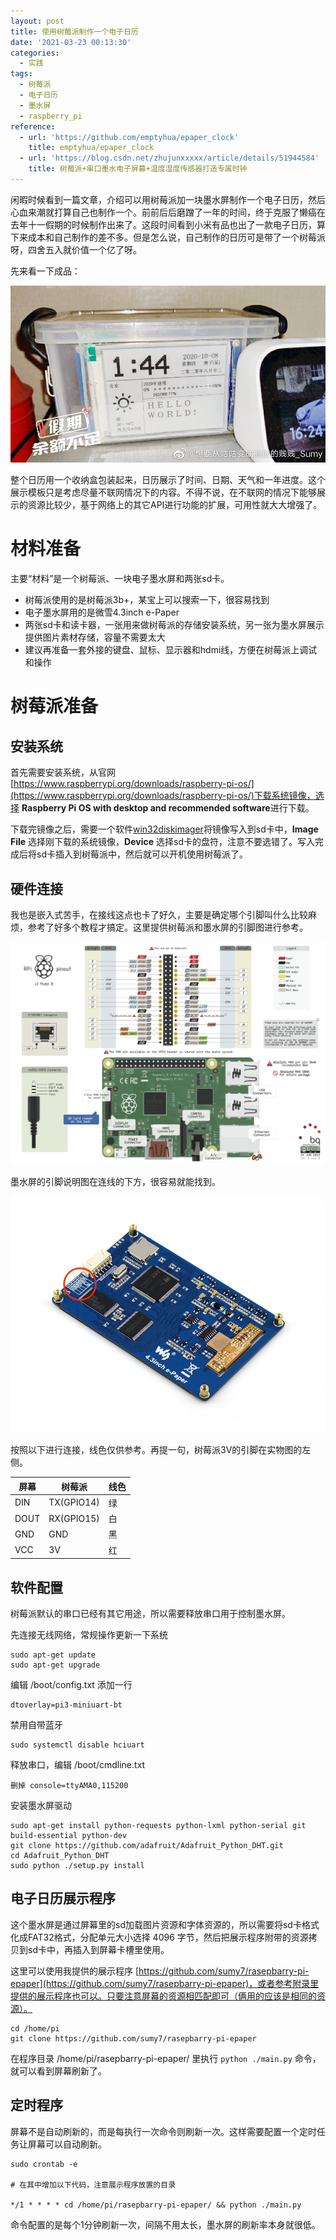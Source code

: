 ```yaml
---
layout: post
title: 使用树莓派制作一个电子日历
date: '2021-03-23 00:13:30'
categories:
  - 实践
tags:
  - 树莓派
  - 电子日历
  - 墨水屏
  - raspberry_pi
reference:
  - url: 'https://github.com/emptyhua/epaper_clock'
    title: emptyhua/epaper_clock
  - url: 'https://blog.csdn.net/zhujunxxxxx/article/details/51944584'
    title: 树莓派+串口墨水电子屏幕+温度湿度传感器打造专属时钟
---
```


闲暇时候看到一篇文章，介绍可以用树莓派加一块墨水屏制作一个电子日历，然后心血来潮就打算自己也制作一个。前前后后磨蹭了一年的时间，终于克服了懒癌在去年十一假期的时候制作出来了。这段时间看到小米有品也出了一款电子日历，算下来成本和自己制作的差不多。但是怎么说，自己制作的日历可是带了一个树莓派呀，四舍五入就价值一个亿了呀。

先来看一下成品：

![电子日历](1.jpeg)

整个日历用一个收纳盒包装起来，日历展示了时间、日期、天气和一年进度。这个展示模板只是考虑尽量不联网情况下的内容。不得不说，在不联网的情况下能够展示的资源比较少，基于网络上的其它API进行功能的扩展，可用性就大大增强了。

# 材料准备

主要“材料”是一个树莓派、一块电子墨水屏和两张sd卡。

+ 树莓派使用的是树莓派3b+，某宝上可以搜索一下，很容易找到
+ 电子墨水屏用的是微雪4.3inch e-Paper
+ 两张sd卡和读卡器，一张用来做树莓派的存储安装系统，另一张为墨水屏展示提供图片素材存储，容量不需要太大
+ 建议再准备一套外接的键盘、鼠标、显示器和hdmi线，方便在树莓派上调试和操作

# 树莓派准备

## 安装系统

首先需要安装系统，从官网[https://www.raspberrypi.org/downloads/raspberry-pi-os/](https://www.raspberrypi.org/downloads/raspberry-pi-os/)下载系统镜像，选择 **Raspberry Pi OS with desktop and recommended software**进行下载。

下载完镜像之后，需要一个软件[win32diskimager](https://sourceforge.net/projects/win32diskimager/)将镜像写入到sd卡中，**Image File** 选择刚下载的系统镜像，**Device** 选择sd卡的盘符，注意不要选错了。写入完成后将sd卡插入到树莓派中，然后就可以开机使用树莓派了。

## 硬件连接

我也是嵌入式苦手，在接线这点也卡了好久，主要是确定哪个引脚叫什么比较麻烦，参考了好多个教程才搞定。这里提供树莓派和墨水屏的引脚图进行参考。

![树莓派引脚图](2.png)

墨水屏的引脚说明图在连线的下方，很容易就能找到。

![墨水屏引脚图](3.jpg)

按照以下进行连接，线色仅供参考。再提一句，树莓派3V的引脚在实物图的左侧。

| 屏幕 | 树莓派     | 线色 |
| ---- | ---------- | ---- |
| DIN  | TX(GPIO14) | 绿   |
| DOUT | RX(GPIO15) | 白   |
| GND  | GND        | 黑   |
| VCC  | 3V         | 红   |


## 软件配置

树莓派默认的串口已经有其它用途，所以需要释放串口用于控制墨水屏。

先连接无线网络，常规操作更新一下系统
```
sudo apt-get update
sudo apt-get upgrade
```

编辑 /boot/config.txt 添加一行
```
dtoverlay=pi3-miniuart-bt
```

禁用自带蓝牙
```
sudo systemctl disable hciuart
```

释放串口，编辑 /boot/cmdline.txt
```
删掉 console=ttyAMA0,115200
```

安装墨水屏驱动
```
sudo apt-get install python-requests python-lxml python-serial git build-essential python-dev
git clone https://github.com/adafruit/Adafruit_Python_DHT.git
cd Adafruit_Python_DHT
sudo python ./setup.py install
```

## 电子日历展示程序

这个墨水屏是通过屏幕里的sd加载图片资源和字体资源的，所以需要将sd卡格式化成FAT32格式，分配单元大小选择 4096 字节，然后把展示程序附带的资源拷贝到sd卡中，再插入到屏幕卡槽里使用。

这里可以使用我提供的展示程序 [https://github.com/sumy7/rasepbarry-pi-epaper](https://github.com/sumy7/rasepbarry-pi-epaper)，或者参考附录里提供的展示程序也可以。只要注意屏幕的资源相匹配即可（俩用的应该是相同的资源）。

```
cd /home/pi
git clone https://github.com/sumy7/rasepbarry-pi-epaper
```

在程序目录 /home/pi/rasepbarry-pi-epaper/ 里执行 `python ./main.py` 命令，就可以看到屏幕刷新了。

## 定时程序

屏幕不是自动刷新的，而是每执行一次命令则刷新一次。这样需要配置一个定时任务让屏幕可以自动刷新。

```
sudo crontab -e

# 在其中增加以下代码，注意展示程序放置的目录

*/1 * * * * cd /home/pi/rasepbarry-pi-epaper/ && python ./main.py
```

命令配置的是每个1分钟刷新一次，间隔不用太长，墨水屏的刷新率本身就很低。

